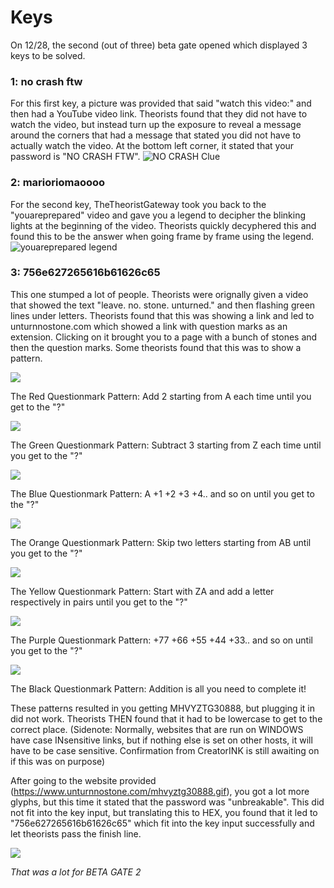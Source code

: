 # Keys

On 12/28, the second (out of three) beta gate opened which displayed 3 keys to be solved.

### **1: no crash ftw**

For this first key, a picture was provided that said "watch this video:" and then had a YouTube video link. Theorists found that they did not have to watch the video, but instead turn up the exposure to reveal a message around the corners that had a message that stated you did not have to actually watch the video. At the bottom left corner, it stated that your password is "NO CRASH FTW".
![NO CRASH Clue](./assets/b1.k.1.png)

### **2: marioriomaoooo**

For the second key, TheTheoristGateway took you back to the "youareprepared" video and gave you a legend to decipher the blinking lights at the beginning of the video. Theorists quickly decyphered this and found this to be the answer when going frame by frame using the legend.
![youareprepared legend](./assets/b1.k.2.png)

### **3: 756e627265616b61626c65**

This one stumped a lot of people. Theorists were orignally given a video that showed the text "leave. no. stone. unturned." and then flashing green lines under letters. Theorists found that this was showing a link and led to unturnnostone.com which showed a link with question marks as an extension. Clicking on it brought you to a page with a bunch of stones and then the question marks. Some theorists found that this was to show a pattern.

![](https://www.unturnnostone.com/thefirststones.gif)

The Red Questionmark Pattern: Add 2 starting from A each time until you get to the "?"

![](https://www.unturnnostone.com/thesecondstones.gif)

The Green Questionmark Pattern: Subtract 3 starting from Z each time until you get to the "?"

![](https://www.unturnnostone.com/thethirdstones.gif)

The Blue Questionmark Pattern: A +1 +2 +3 +4.. and so on until you get to the "?"

![](https://www.unturnnostone.com/thefourthstones.gif)

The Orange Questionmark Pattern: Skip two letters starting from AB until you get to the "?"

![](https://www.unturnnostone.com/thefifthstones.gif)

The Yellow Questionmark Pattern: Start with ZA and add a letter respectively in pairs until you get to the "?"

![](https://www.unturnnostone.com/thesixthstones.gif)

The Purple Questionmark Pattern: +77 +66 +55 +44 +33.. and so on until you get to the "?"

![](https://www.unturnnostone.com/theseventhstones.gif)

The Black Questionmark Pattern: Addition is all you need to complete it!

These patterns resulted in you getting MHVYZTG30888, but plugging it in did not work. Theorists THEN found that it had to be lowercase to get to the correct place.
(Sidenote: Normally, websites that are run on WINDOWS have case INsensitive links, but if nothing else is set on other hosts, it will have to be case sensitive. Confirmation from CreatorINK is still awaiting on if this was on purpose)

After going to the website provided (https://www.unturnnostone.com/mhvyztg30888.gif), you got a lot more glyphs, but this time it stated that the password was "unbreakable". This did not fit into the key input, but translating this to HEX, you found that it led to "756e627265616b61626c65" which fit into the key input successfully and let theorists pass the finish line.

![](https://www.unturnnostone.com/mhvyztg30888.gif)

*That was a lot for BETA GATE 2*
